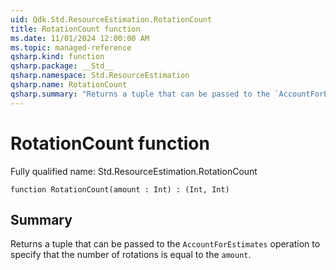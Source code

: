 ```yaml
---
uid: Qdk.Std.ResourceEstimation.RotationCount
title: RotationCount function
ms.date: 11/01/2024 12:00:00 AM
ms.topic: managed-reference
qsharp.kind: function
qsharp.package: __Std__
qsharp.namespace: Std.ResourceEstimation
qsharp.name: RotationCount
qsharp.summary: "Returns a tuple that can be passed to the `AccountForEstimates` operation to specify that the number of rotations is equal to the `amount`."
---
```


# RotationCount function

Fully qualified name: Std.ResourceEstimation.RotationCount

```qsharp
function RotationCount(amount : Int) : (Int, Int)
```

## Summary
Returns a tuple that can be passed to the `AccountForEstimates` operation
to specify that the number of rotations is equal to the `amount`.
